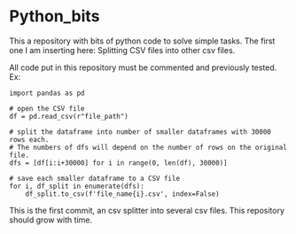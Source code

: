 # Python_bits
This a repository with bits of python code to solve simple tasks.
The first one I am inserting here: Splitting CSV files into other csv files.

All code put in this repository must be commented and previously tested.
Ex:
```
import pandas as pd

# open the CSV file
df = pd.read_csv(r"file_path")

# split the dataframe into number of smaller dataframes with 30000 rows each.
# The numbers of dfs will depend on the number of rows on the original file.
dfs = [df[i:i+30000] for i in range(0, len(df), 30000)]

# save each smaller dataframe to a CSV file
for i, df_split in enumerate(dfs):
    df_split.to_csv(f'file_name{i}.csv', index=False)
```    
This is the first commit, an csv splitter into several csv files.
This repository should grow with time.
